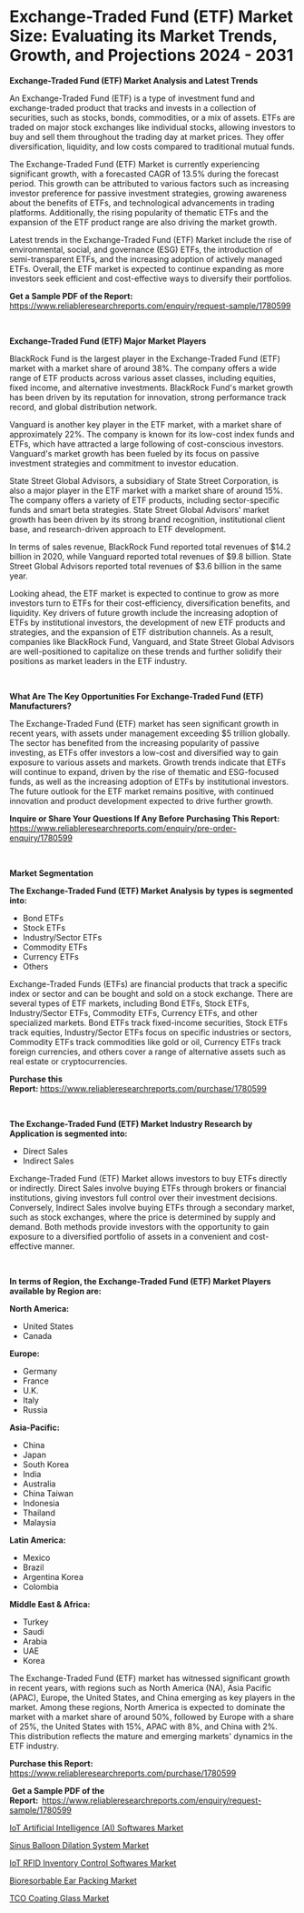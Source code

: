 <p><h1>Exchange-Traded Fund (ETF) Market Size: Evaluating its Market Trends, Growth, and Projections 2024 - 2031</h1></p><p><strong>Exchange-Traded Fund (ETF) Market Analysis and Latest Trends</strong></p>
<p><p>An Exchange-Traded Fund (ETF) is a type of investment fund and exchange-traded product that tracks and invests in a collection of securities, such as stocks, bonds, commodities, or a mix of assets. ETFs are traded on major stock exchanges like individual stocks, allowing investors to buy and sell them throughout the trading day at market prices. They offer diversification, liquidity, and low costs compared to traditional mutual funds.</p><p>The Exchange-Traded Fund (ETF) Market is currently experiencing significant growth, with a forecasted CAGR of 13.5% during the forecast period. This growth can be attributed to various factors such as increasing investor preference for passive investment strategies, growing awareness about the benefits of ETFs, and technological advancements in trading platforms. Additionally, the rising popularity of thematic ETFs and the expansion of the ETF product range are also driving the market growth.</p><p>Latest trends in the Exchange-Traded Fund (ETF) Market include the rise of environmental, social, and governance (ESG) ETFs, the introduction of semi-transparent ETFs, and the increasing adoption of actively managed ETFs. Overall, the ETF market is expected to continue expanding as more investors seek efficient and cost-effective ways to diversify their portfolios.</p></p>
<p><strong>Get a Sample PDF of the Report:&nbsp;</strong> <a href="https://www.reliableresearchreports.com/enquiry/request-sample/1780599">https://www.reliableresearchreports.com/enquiry/request-sample/1780599</a></p>
<p>&nbsp;</p>
<p><strong>Exchange-Traded Fund (ETF) Major Market Players</strong></p>
<p><p>BlackRock Fund is the largest player in the Exchange-Traded Fund (ETF) market with a market share of around 38%. The company offers a wide range of ETF products across various asset classes, including equities, fixed income, and alternative investments. BlackRock Fund's market growth has been driven by its reputation for innovation, strong performance track record, and global distribution network.</p><p>Vanguard is another key player in the ETF market, with a market share of approximately 22%. The company is known for its low-cost index funds and ETFs, which have attracted a large following of cost-conscious investors. Vanguard's market growth has been fueled by its focus on passive investment strategies and commitment to investor education.</p><p>State Street Global Advisors, a subsidiary of State Street Corporation, is also a major player in the ETF market with a market share of around 15%. The company offers a variety of ETF products, including sector-specific funds and smart beta strategies. State Street Global Advisors' market growth has been driven by its strong brand recognition, institutional client base, and research-driven approach to ETF development.</p><p>In terms of sales revenue, BlackRock Fund reported total revenues of $14.2 billion in 2020, while Vanguard reported total revenues of $9.8 billion. State Street Global Advisors reported total revenues of $3.6 billion in the same year.</p><p>Looking ahead, the ETF market is expected to continue to grow as more investors turn to ETFs for their cost-efficiency, diversification benefits, and liquidity. Key drivers of future growth include the increasing adoption of ETFs by institutional investors, the development of new ETF products and strategies, and the expansion of ETF distribution channels. As a result, companies like BlackRock Fund, Vanguard, and State Street Global Advisors are well-positioned to capitalize on these trends and further solidify their positions as market leaders in the ETF industry.</p></p>
<p>&nbsp;</p>
<p><strong>What Are The Key Opportunities For Exchange-Traded Fund (ETF) Manufacturers?</strong></p>
<p><p>The Exchange-Traded Fund (ETF) market has seen significant growth in recent years, with assets under management exceeding $5 trillion globally. The sector has benefited from the increasing popularity of passive investing, as ETFs offer investors a low-cost and diversified way to gain exposure to various assets and markets. Growth trends indicate that ETFs will continue to expand, driven by the rise of thematic and ESG-focused funds, as well as the increasing adoption of ETFs by institutional investors. The future outlook for the ETF market remains positive, with continued innovation and product development expected to drive further growth.</p></p>
<p><strong>Inquire or Share Your Questions If Any Before Purchasing This Report:</strong> <a href="https://www.reliableresearchreports.com/enquiry/pre-order-enquiry/1780599">https://www.reliableresearchreports.com/enquiry/pre-order-enquiry/1780599</a></p>
<p>&nbsp;</p>
<p><strong>Market Segmentation</strong></p>
<p><strong>The Exchange-Traded Fund (ETF) Market Analysis by types is segmented into:</strong></p>
<p><ul><li>Bond ETFs</li><li>Stock ETFs</li><li>Industry/Sector ETFs</li><li>Commodity ETFs</li><li>Currency ETFs</li><li>Others</li></ul></p>
<p><p>Exchange-Traded Funds (ETFs) are financial products that track a specific index or sector and can be bought and sold on a stock exchange. There are several types of ETF markets, including Bond ETFs, Stock ETFs, Industry/Sector ETFs, Commodity ETFs, Currency ETFs, and other specialized markets. Bond ETFs track fixed-income securities, Stock ETFs track equities, Industry/Sector ETFs focus on specific industries or sectors, Commodity ETFs track commodities like gold or oil, Currency ETFs track foreign currencies, and others cover a range of alternative assets such as real estate or cryptocurrencies.</p></p>
<p><strong>Purchase this Report:&nbsp;</strong><a href="https://www.reliableresearchreports.com/purchase/1780599">https://www.reliableresearchreports.com/purchase/1780599</a></p>
<p>&nbsp;</p>
<p><strong>The Exchange-Traded Fund (ETF) Market Industry Research by Application is segmented into:</strong></p>
<p><ul><li>Direct Sales</li><li>Indirect Sales</li></ul></p>
<p><p>Exchange-Traded Fund (ETF) Market allows investors to buy ETFs directly or indirectly. Direct Sales involve buying ETFs through brokers or financial institutions, giving investors full control over their investment decisions. Conversely, Indirect Sales involve buying ETFs through a secondary market, such as stock exchanges, where the price is determined by supply and demand. Both methods provide investors with the opportunity to gain exposure to a diversified portfolio of assets in a convenient and cost-effective manner.</p></p>
<p>&nbsp;</p>
<p><strong>In terms of Region, the Exchange-Traded Fund (ETF) Market Players available by Region are:</strong></p>
<p>
    <p> <strong> North America: </strong>
        <ul>
            <li>United States</li>
            <li>Canada</li>
        </ul>
        </p> 
    <p> <strong> Europe: </strong>
        <ul>
            <li>Germany</li>
            <li>France</li>
            <li>U.K.</li>
            <li>Italy</li>
            <li>Russia</li>
        </ul>
        </p> 
    <p> <strong> Asia-Pacific: </strong>
        <ul>
            <li>China</li>
            <li>Japan</li>
            <li>South Korea</li>
            <li>India</li>
            <li>Australia</li>
            <li>China Taiwan</li>
            <li>Indonesia</li>
            <li>Thailand</li>
            <li>Malaysia</li>
        </ul>
        </p> 
    <p> <strong> Latin America: </strong>
        <ul>
            <li>Mexico</li>
            <li>Brazil</li>
            <li>Argentina Korea</li>
            <li>Colombia</li>
        </ul>
        </p> 
    <p> <strong> Middle East & Africa: </strong>
        <ul>
            <li>Turkey</li>
            <li>Saudi</li>
            <li>Arabia</li>
            <li>UAE</li>
            <li>Korea</li>
        </ul>
    </p>
    </p>
<p><p>The Exchange-Traded Fund (ETF) market has witnessed significant growth in recent years, with regions such as North America (NA), Asia Pacific (APAC), Europe, the United States, and China emerging as key players in the market. Among these regions, North America is expected to dominate the market with a market share of around 50%, followed by Europe with a share of 25%, the United States with 15%, APAC with 8%, and China with 2%. This distribution reflects the mature and emerging markets' dynamics in the ETF industry.</p></p>
<p><strong>Purchase this Report: </strong><a href="https://www.reliableresearchreports.com/purchase/1780599">https://www.reliableresearchreports.com/purchase/1780599</a></p>
<p>&nbsp;<strong>Get a Sample PDF of the Report:&nbsp;&nbsp;</strong><a href="https://www.reliableresearchreports.com/enquiry/request-sample/1780599">https://www.reliableresearchreports.com/enquiry/request-sample/1780599</a></p>
<p><strong></strong></p>
<p><p><a href="https://issuu.com/reportprime-2/docs/iot-artificial-intelligence-ai-softwares-market-si">IoT Artificial Intelligence (AI) Softwares Market</a></p><p><a href="https://github.com/joannesouthgate/Market-Research-Report-List-2/blob/main/sinus-balloon-dilation-system-market.md">Sinus Balloon Dilation System Market</a></p><p><a href="https://issuu.com/reportprime-2/docs/iot-rfid-inventory-control-softwares-market-size-2">IoT RFID Inventory Control Softwares Market</a></p><p><a href="https://github.com/wwwkeltoum/Market-Research-Report-List-2/blob/main/bioresorbable-ear-packing-market.md">Bioresorbable Ear Packing Market</a></p><p><a href="https://github.com/sofayahoo2023/Market-Research-Report-List-3/blob/main/tco-coating-glass-market.md">TCO Coating Glass Market</a></p></p>